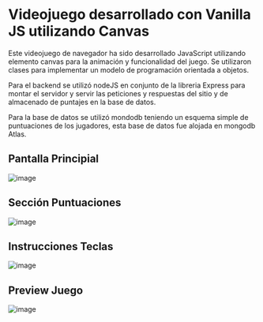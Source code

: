 # Videojuego desarrollado con Vanilla JS utilizando Canvas


Este videojuego de navegador ha sido desarrollado JavaScript utilizando elemento canvas para la animación y funcionalidad del juego.
Se utilizaron clases para implementar un modelo de programación orientada a objetos.

Para el backend se utilizó nodeJS en conjunto de la libreria Express para montar el servidor y servir las peticiones y respuestas del sitio y 
de almacenado de puntajes en la base de datos.

Para la base de datos se utilizó mondodb teniendo un esquema simple de puntuaciones de los jugadores, esta base de datos fue alojada en mongodb Atlas.

## Pantalla Principial
![image](https://github.com/seba13/pixel-adventure/assets/5369573/1c3c4209-9c64-48c0-8b4e-558ec7f9a174)

## Sección Puntuaciones
![image](https://github.com/seba13/pixel-adventure/assets/5369573/779377df-dcca-43ea-a1e0-fa8e743396fd)

## Instrucciones Teclas
![image](https://github.com/seba13/pixel-adventure/assets/5369573/d2856738-1758-4d0e-9d2b-e08fbab1d5fb)

## Preview Juego
![image](https://github.com/seba13/pixel-adventure/assets/5369573/a5ee7a5d-943d-49ba-b5bd-38f546b0a0bc)
